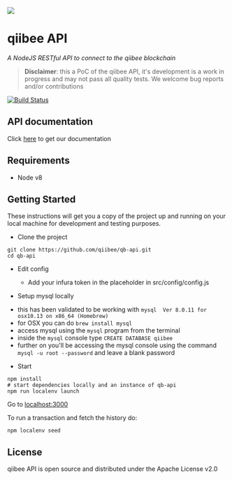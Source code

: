 ![](https://avatars3.githubusercontent.com/u/31820267?v=4&s=100)

# qiibee API

*A NodeJS RESTful API to connect to the qiibee blockchain*

> **Disclaimer**: this a PoC of the qiibee API, it's development is a work in progress and may not pass all quality tests. We welcome bug reports and/or contributions


[![Build Status](https://travis-ci.org/qiibee/qb-contracts.svg?branch=master)](https://travis-ci.org/qiibee/qb-api)

## API documentation
Click [here](https://api.qiibee.com/) to get our documentation

## Requirements

- Node v8

## Getting Started

These instructions will get you a copy of the project up and running on your local machine for development and testing purposes.

* Clone the project
```console
git clone https://github.com/qiibee/qb-api.git
cd qb-api
```

* Edit config
  - Add your infura token in the placeholder in src/config/config.js

* Setup mysql locally
 - this has been validated to be working with `mysql  Ver 8.0.11 for osx10.13 on x86_64 (Homebrew)`
 - for OSX you can do `brew install mysql`
 - 	access mysql using the `mysql` program from the terminal
 -  inside the `mysql` console type `CREATE DATABASE qiibee`
 -  further on you'll be accessing the mysql console using the command `mysql -u root --password` and leave a blank password

* Start

```console
npm install
# start dependencies locally and an instance of qb-api
npm run localenv launch
```

Go to [localhost:3000](http://localhost:3000)

To run a transaction and fetch the history do:

```console
npm localenv seed
```

## License

qiibee API is open source and distributed under the Apache License v2.0

  [node.js]: <http://nodejs.org>
